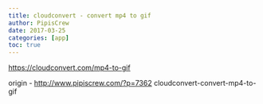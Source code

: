 ```yaml
---
title: cloudconvert - convert mp4 to gif
author: PipisCrew
date: 2017-03-25
categories: [app]
toc: true
---
```


https://cloudconvert.com/mp4-to-gif

origin - http://www.pipiscrew.com/?p=7362 cloudconvert-convert-mp4-to-gif